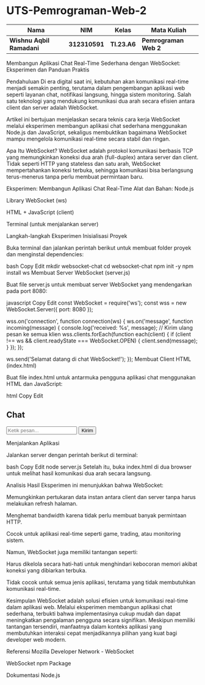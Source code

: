 # UTS-Pemrograman-Web-2
|Nama|NIM|Kelas|Mata Kuliah|
|----|---|-----|------|
|**Wishnu Aqbil Ramadani**|**312310591**|**TI.23.A6**|**Pemrograman Web 2**|

Membangun Aplikasi Chat Real-Time Sederhana dengan WebSocket: Eksperimen dan Panduan Praktis

Pendahuluan
Di era digital saat ini, kebutuhan akan komunikasi real-time menjadi semakin penting, terutama dalam pengembangan aplikasi web seperti layanan chat, notifikasi langsung, hingga sistem monitoring. Salah satu teknologi yang mendukung komunikasi dua arah secara efisien antara client dan server adalah WebSocket.

Artikel ini bertujuan menjelaskan secara teknis cara kerja WebSocket melalui eksperimen membangun aplikasi chat sederhana menggunakan Node.js dan JavaScript, sekaligus membuktikan bagaimana WebSocket mampu mengelola komunikasi real-time secara stabil dan ringan.

Apa Itu WebSocket?
WebSocket adalah protokol komunikasi berbasis TCP yang memungkinkan koneksi dua arah (full-duplex) antara server dan client. Tidak seperti HTTP yang stateless dan satu arah, WebSocket mempertahankan koneksi terbuka, sehingga komunikasi bisa berlangsung terus-menerus tanpa perlu membuat permintaan baru.

Eksperimen: Membangun Aplikasi Chat Real-Time
Alat dan Bahan:
Node.js

Library WebSocket (ws)

HTML + JavaScript (client)

Terminal (untuk menjalankan server)

Langkah-langkah Eksperimen
Inisialisasi Proyek

Buka terminal dan jalankan perintah berikut untuk membuat folder proyek dan menginstal dependencies:

bash
Copy
Edit
mkdir websocket-chat
cd websocket-chat
npm init -y
npm install ws
Membuat Server WebSocket (server.js)

Buat file server.js untuk membuat server WebSocket yang mendengarkan pada port 8080:

javascript
Copy
Edit
const WebSocket = require('ws');
const wss = new WebSocket.Server({ port: 8080 });

wss.on('connection', function connection(ws) {
  ws.on('message', function incoming(message) {
    console.log('received: %s', message);
    // Kirim ulang pesan ke semua klien
    wss.clients.forEach(function each(client) {
      if (client !== ws && client.readyState === WebSocket.OPEN) {
        client.send(message);
      }
    });
  });

  ws.send('Selamat datang di chat WebSocket!');
});
Membuat Client HTML (index.html)

Buat file index.html untuk antarmuka pengguna aplikasi chat menggunakan HTML dan JavaScript:

html
Copy
Edit
<!DOCTYPE html>
<html>
<head><title>Chat WebSocket</title></head>
<body>
  <h2>Chat</h2>
  <input type="text" id="msg" placeholder="Ketik pesan..." />
  <button onclick="send()">Kirim</button>
  <ul id="chat"></ul>

  <script>
    const ws = new WebSocket('ws://localhost:8080');
    const chat = document.getElementById('chat');

    ws.onmessage = (event) => {
      const li = document.createElement('li');
      li.textContent = event.data;
      chat.appendChild(li);
    };

    function send() {
      const msg = document.getElementById('msg').value;
      ws.send(msg);
    }
  </script>
</body>
</html>
Menjalankan Aplikasi

Jalankan server dengan perintah berikut di terminal:

bash
Copy
Edit
node server.js
Setelah itu, buka index.html di dua browser untuk melihat hasil komunikasi dua arah secara langsung.

Analisis Hasil
Eksperimen ini menunjukkan bahwa WebSocket:

Memungkinkan pertukaran data instan antara client dan server tanpa harus melakukan refresh halaman.

Menghemat bandwidth karena tidak perlu membuat banyak permintaan HTTP.

Cocok untuk aplikasi real-time seperti game, trading, atau monitoring sistem.

Namun, WebSocket juga memiliki tantangan seperti:

Harus dikelola secara hati-hati untuk menghindari kebocoran memori akibat koneksi yang dibiarkan terbuka.

Tidak cocok untuk semua jenis aplikasi, terutama yang tidak membutuhkan komunikasi real-time.

Kesimpulan
WebSocket adalah solusi efisien untuk komunikasi real-time dalam aplikasi web. Melalui eksperimen membangun aplikasi chat sederhana, terbukti bahwa implementasinya cukup mudah dan dapat meningkatkan pengalaman pengguna secara signifikan. Meskipun memiliki tantangan tersendiri, manfaatnya dalam konteks aplikasi yang membutuhkan interaksi cepat menjadikannya pilihan yang kuat bagi developer web modern.

Referensi
Mozilla Developer Network - WebSocket

WebSocket npm Package

Dokumentasi Node.js

